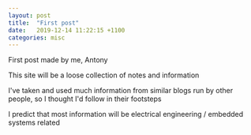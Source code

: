 ```yaml
---
layout: post
title:  "First post"
date:   2019-12-14 11:22:15 +1100
categories: misc
---
```

First post made by me, Antony

This site will be a loose collection of notes and information

I've taken and used much information from similar blogs run by other people, so I thought I'd follow in their footsteps

I predict that most information will be electrical engineering / embedded systems related